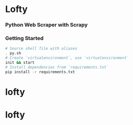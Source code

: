 # Lofty
### Python Web Scraper with **Scrapy**

### Getting Started
```sh
# Source shell file with aliases
. py.sh
# Create `virtualenvironment`, use `virtualenvironment`
init && start
# Install dependencies from `requirements.txt`
pip install -r requirements.txt
```
# lofty
# lofty
